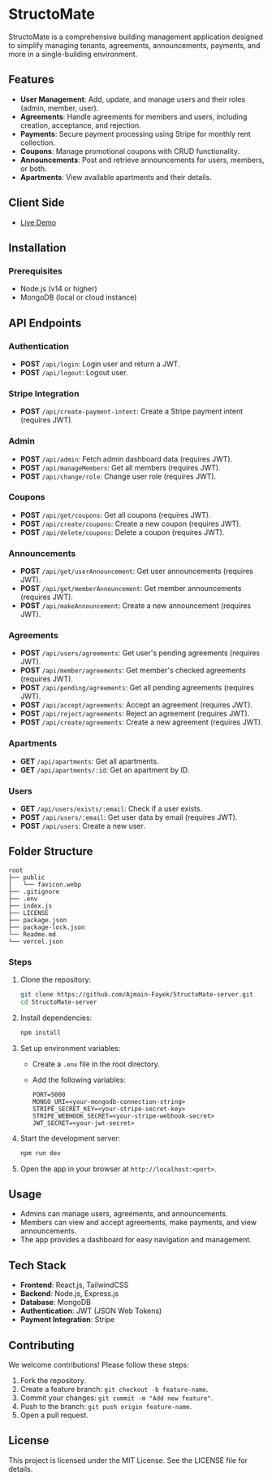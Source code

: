 # StructoMate

StructoMate is a comprehensive building management application designed to simplify managing tenants, agreements, announcements, payments, and more in a single-building environment.

## Features

- **User Management**: Add, update, and manage users and their roles (admin, member, user).
- **Agreements**: Handle agreements for members and users, including creation, acceptance, and rejection.
- **Payments**: Secure payment processing using Stripe for monthly rent collection.
- **Coupons**: Manage promotional coupons with CRUD functionality.
- **Announcements**: Post and retrieve announcements for users, members, or both.
- **Apartments**: View available apartments and their details.

## Client Side

- [Live Demo](https://structomate.web.app/)

## Installation

### Prerequisites

- Node.js (v14 or higher)
- MongoDB (local or cloud instance)

## API Endpoints

### Authentication

- **POST** `/api/login`: Login user and return a JWT.
- **POST** `/api/logout`: Logout user.

### Stripe Integration

- **POST** `/api/create-payment-intent`: Create a Stripe payment intent (requires JWT).

### Admin

- **POST** `/api/admin`: Fetch admin dashboard data (requires JWT).
- **POST** `/api/manageMembers`: Get all members (requires JWT).
- **POST** `/api/change/role`: Change user role (requires JWT).

### Coupons

- **POST** `/api/get/coupons`: Get all coupons (requires JWT).
- **POST** `/api/create/coupons`: Create a new coupon (requires JWT).
- **POST** `/api/delete/coupons`: Delete a coupon (requires JWT).

### Announcements

- **POST** `/api/get/userAnnouncement`: Get user announcements (requires JWT).
- **POST** `/api/get/memberAnnouncement`: Get member announcements (requires JWT).
- **POST** `/api/makeAnnouncement`: Create a new announcement (requires JWT).

### Agreements

- **POST** `/api/users/agreements`: Get user's pending agreements (requires JWT).
- **POST** `/api/member/agreements`: Get member's checked agreements (requires JWT).
- **POST** `/api/pending/agreements`: Get all pending agreements (requires JWT).
- **POST** `/api/accept/agreements`: Accept an agreement (requires JWT).
- **POST** `/api/reject/agreements`: Reject an agreement (requires JWT).
- **POST** `/api/create/agreements`: Create a new agreement (requires JWT).

### Apartments

- **GET** `/api/apartments`: Get all apartments.
- **GET** `/api/apartments/:id`: Get an apartment by ID.

### Users

- **GET** `/api/users/exists/:email`: Check if a user exists.
- **POST** `/api/users/:email`: Get user data by email (requires JWT).
- **POST** `/api/users`: Create a new user.

## Folder Structure

```
root
├── public
│   └── favicon.webp
├── .gitignore
├── .env
├── index.js
├── LICENSE
├── package.json
├── package-lock.json
└── Readme.md
└── vercel.json
```

### Steps

1. Clone the repository:

   ```bash
   git clone https://github.com/Ajmain-Fayek/StructoMate-server.git
   cd StructoMate-server
   ```

2. Install dependencies:

   ```bash
   npm install
   ```

3. Set up environment variables:
   - Create a `.env` file in the root directory.
   - Add the following variables:

     ```env
     PORT=5000
     MONGO_URI=<your-mongodb-connection-string>
     STRIPE_SECRET_KEY=<your-stripe-secret-key>
     STRIPE_WEBHOOK_SECRET=<your-stripe-webhook-secret>
     JWT_SECRET=<your-jwt-secret>
     ```

4. Start the development server:

   ```bash
   npm run dev
   ```

5. Open the app in your browser at `http://localhost:<port>`.

## Usage

- Admins can manage users, agreements, and announcements.
- Members can view and accept agreements, make payments, and view announcements.
- The app provides a dashboard for easy navigation and management.

## Tech Stack

- **Frontend**: React.js, TailwindCSS
- **Backend**: Node.js, Express.js
- **Database**: MongoDB
- **Authentication**: JWT (JSON Web Tokens)
- **Payment Integration**: Stripe

## Contributing

We welcome contributions! Please follow these steps:

1. Fork the repository.
2. Create a feature branch: `git checkout -b feature-name`.
3. Commit your changes: `git commit -m "Add new feature"`.
4. Push to the branch: `git push origin feature-name`.
5. Open a pull request.

## License

This project is licensed under the MIT License. See the LICENSE file for details.

